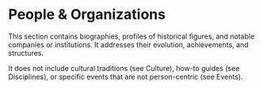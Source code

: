 # People & Organizations

This section contains biographies, profiles of historical figures, and notable companies or institutions. It addresses their evolution, achievements, and structures.

It does not include cultural traditions (see Culture), how-to guides (see Disciplines), or specific events that are not person-centric (see Events).
